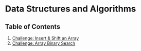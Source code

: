 # Data Structures and Algorithms

## Table of Contents

1.  [Challenge: Insert & Shift an Array](Challenges/ArrayInsert)
2.  [Challenge: Array Binary Search](Challenges/BinarySearch)
